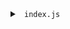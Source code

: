 <details>

<summary> <code> index.js </code> </summary>

![Part1Solution](/public/Step1Solution.PNG)

</details>
